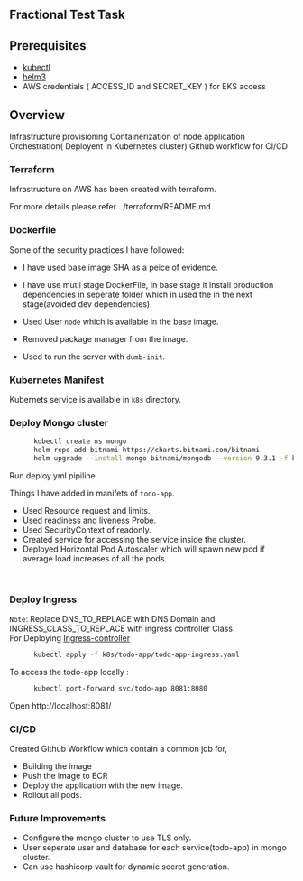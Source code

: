 ## Fractional Test Task

## Prerequisites

- [kubectl](https://kubernetes.io/docs/tasks/tools/#kubectl)
- [helm3](https://helm.sh/docs/intro/install/)
- AWS credentials ( ACCESS_ID and SECRET_KEY ) for EKS access

## Overview
Infrastructure provisioning
Containerization of node application
Orchestration( Deployent in Kubernetes cluster)
Github workflow for CI/CD

### Terraform

Infrastructure on AWS has been created with terraform.

For more details please refer ../terraform/README.md

### Dockerfile
Some of the security practices I have followed:

- I have used base image SHA as a peice of evidence.

- I have use mutli stage DockerFile, In base stage it install production dependencies in seperate folder which in used the in the next stage(avoided dev dependencies).

- Used User `node` which is available in the  base image.

- Removed package manager from the image.

- Used to run the server with `dumb-init`.

### Kubernetes Manifest

Kubernets service is available in `k8s` directory.

### Deploy Mongo cluster

```sh
      kubectl create ns mongo
      helm repo add bitnami https://charts.bitnami.com/bitnami
      helm upgrade --install mongo bitnami/mongodb --version 9.3.1 -f k8s/mongo/values.yaml -n mongo --wait
```
Run deploy.yml pipiline 

Things I have added in manifets of `todo-app`.

- Used Resource request and limits.
- Used readiness and liveness Probe.
- Used SecurityContext of readonly.
- Created service for accessing the service inside the cluster.
- Deployed Horizontal Pod Autoscaler which will spawn new pod if average load increases of all the pods.

<br>

### Deploy Ingress

`Note`: Replace DNS_TO_REPLACE with DNS Domain and INGRESS_CLASS_TO_REPLACE with ingress controller Class.
<br>
For Deploying [Ingress-controller](https://www.nginx.com/blog/deploying-nginx-ingress-controller-on-amazon-eks-how-we-tested/)
```sh
      kubectl apply -f k8s/todo-app/todo-app-ingress.yaml
```

To access the todo-app locally :

```sh
      kubectl port-forward svc/todo-app 8081:8080
```

Open http://localhost:8081/

### CI/CD

Created Github Workflow which contain a common job for,

- Building the image
- Push the image to ECR
- Deploy the application with the new image.
- Rollout all pods.

### Future Improvements

- Configure the mongo cluster to use TLS only.
- User seperate user  and database for each service(todo-app) in mongo cluster.
- Can use hashicorp vault for dynamic secret generation.

